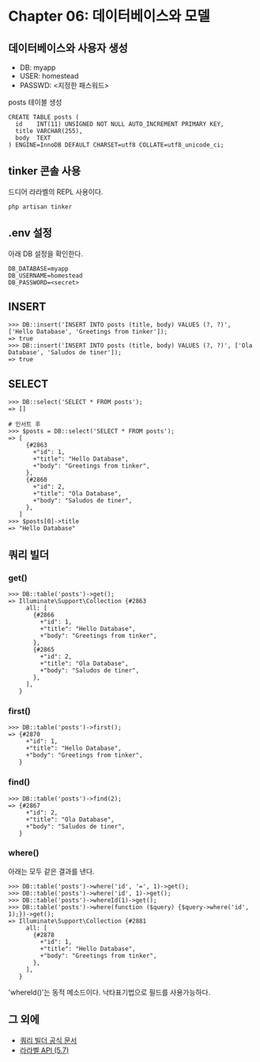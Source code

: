 # Chapter 06: 데이터베이스와 모델

## 데이터베이스와 사용자 생성
* DB: myapp 
* USER: homestead
* PASSWD: <지정한 패스워드>

posts 테이블 생성
```mysql
CREATE TABLE posts (
  id    INT(11) UNSIGNED NOT NULL AUTO_INCREMENT PRIMARY KEY,
  title VARCHAR(255),
  body  TEXT
) ENGINE=InnoDB DEFAULT CHARSET=utf8 COLLATE=utf8_unicode_ci;
```

## tinker 콘솔 사용
드디어 라라벨의 REPL 사용이다.

`php artisan tinker`


## .env 설정
아래 DB 설정을 확인한다.
```
DB_DATABASE=myapp
DB_USERNAME=homestead
DB_PASSWORD=<secret>
```

## INSERT
```
>>> DB::insert('INSERT INTO posts (title, body) VALUES (?, ?)', ['Hello Database', 'Greetings from tinker']);
=> true
>>> DB::insert('INSERT INTO posts (title, body) VALUES (?, ?)', ['Ola Database', 'Saludos de tiner']);
=> true
``` 


## SELECT
```
>>> DB::select('SELECT * FROM posts');
=> []

# 인서트 후 
>>> $posts = DB::select('SELECT * FROM posts');
=> [
     {#2863
       +"id": 1,
       +"title": "Hello Database",
       +"body": "Greetings from tinker",
     },
     {#2860
       +"id": 2,
       +"title": "Ola Database",
       +"body": "Saludos de tiner",
     },
   ]
>>> $posts[0]->title
=> "Hello Database"
```


## 쿼리 빌더

### get()
```
>>> DB::table('posts')->get();
=> Illuminate\Support\Collection {#2863
     all: [
       {#2866
         +"id": 1,
         +"title": "Hello Database",
         +"body": "Greetings from tinker",
       },
       {#2865
         +"id": 2,
         +"title": "Ola Database",
         +"body": "Saludos de tiner",
       },
     ],
   }
```

### first()

```
>>> DB::table('posts')->first();
=> {#2870
     +"id": 1,
     +"title": "Hello Database",
     +"body": "Greetings from tinker",
   }
```


### find()
```
>>> DB::table('posts')->find(2);
=> {#2867
     +"id": 2,
     +"title": "Ola Database",
     +"body": "Saludos de tiner",
   }
```


### where()
아래는 모두 같은 결과를 낸다.
```
>>> DB::table('posts')->where('id', '=', 1)->get();
>>> DB::table('posts')->where('id', 1)->get();
>>> DB::table('posts')->whereId(1)->get();
>>> DB::table('posts')->where(function ($query) {$query->where('id', 1);})->get();
=> Illuminate\Support\Collection {#2881
     all: [
       {#2878
         +"id": 1,
         +"title": "Hello Database",
         +"body": "Greetings from tinker",
       },
     ],
   }

```

'whereId()'는 동적 메소드이다. 낙타표기법으로 필드를 사용가능하다.


## 그 외에 
* [쿼리 빌더 공식 문서](https://laravel.com/docs/queries)
* [라라벨 API (5.7)](https://laravel.com/api/5.7/)

